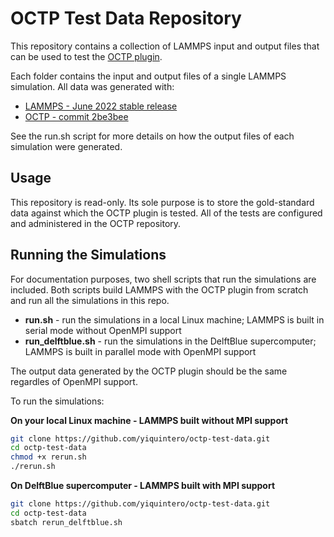 # OCTP Test Data Repository
This repository contains a collection of LAMMPS input and output files that can be used to test the [OCTP plugin](https://github.com/omoultosEthTuDelft/OCTP).

Each folder contains the input and output files of a single LAMMPS simulation. All data was generated with:
- [LAMMPS - June 2022 stable release](https://github.com/lammps/lammps/releases/tag/stable_23Jun2022_update4)
- [OCTP - commit 2be3bee](https://github.com/omoultosEthTuDelft/OCTP/tree/2be3beea803827fd31015420200795f1c00f2d08)

See the run.sh script for more details on how the output files of each simulation were generated.

## Usage
This repository is read-only. Its sole purpose is to store the gold-standard data against which the OCTP plugin is tested. All of the tests are configured and administered in the OCTP repository.

## Running the Simulations
For documentation purposes, two shell scripts that run the simulations are included. Both scripts build LAMMPS with the OCTP plugin from scratch and run all the simulations in this repo.
- **run.sh** - run the simulations in a local Linux machine; LAMMPS is built in serial mode without OpenMPI support
- **run_delftblue.sh** - run the simulations in the DelftBlue supercomputer; LAMMPS is built in parallel mode with OpenMPI support

The output data generated by the OCTP plugin should be the same regardles of OpenMPI support.

To run the simulations:

**On your local Linux machine - LAMMPS built without MPI support**
```sh
git clone https://github.com/yiquintero/octp-test-data.git
cd octp-test-data
chmod +x rerun.sh
./rerun.sh
```

**On DelftBlue supercomputer - LAMMPS built with MPI support**
```sh
git clone https://github.com/yiquintero/octp-test-data.git
cd octp-test-data
sbatch rerun_delftblue.sh
```
